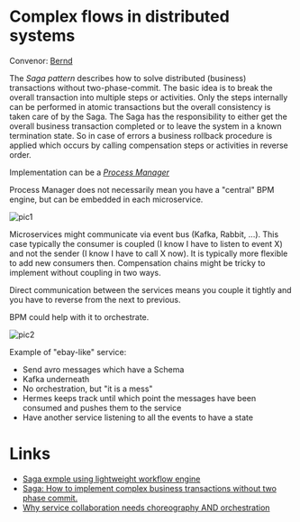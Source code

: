 # Complex flows in distributed systems
Convenor: [Bernd](http://bernd-ruecker.com/)

The *Saga pattern* describes how to solve distributed (business) transactions without two-phase-commit. The basic idea is to break the overall transaction into multiple steps or activities. Only the steps internally can be performed in atomic transactions but the overall consistency is taken care of by the Saga. The Saga has the responsibility to either get the overall business transaction completed or to leave the system in a known termination state. So in case of errors a business rollback procedure is applied which occurs by calling compensation steps or activities in reverse order. 

Implementation can be a *[Process Manager](http://www.enterpriseintegrationpatterns.com/patterns/messaging/ProcessManager.html)*

Process Manager does not necessarily mean you have a "central" BPM engine, but can be embedded in each microservice.

![pic1](pic1)

Microservices might communicate via event bus (Kafka, Rabbit, ...). This case typically the consumer is coupled (I know I have to listen to event X) and not the sender (I know I have to call X now). It is typically more flexible to add new consumers then. Compensation chains might be tricky to implement without coupling in two ways.

Direct communication between the services means you couple it tightly and you have to reverse from the next to previous. 

BPM could help with it to orchestrate.

![pic2](pic2)

Example of "ebay-like" service:
* Send avro messages which have a Schema 
* Kafka underneath
* No orchestration, but "it is a mess"
* Hermes keeps track until which point the messages have been consumed and pushes them to the service
* Have another service listening to all the events to have a state

# Links

* [Saga exmple using lightweight workflow engine](https://github.com/flowing/flowing-trip-booking-saga)
* [Saga: How to implement complex business transactions without two phase commit.](https://blog.bernd-ruecker.com/saga-how-to-implement-complex-business-transactions-without-two-phase-commit-e00aa41a1b1b)
* [Why service collaboration needs choreography AND orchestration](https://blog.bernd-ruecker.com/why-service-collaboration-needs-choreography-and-orchestration-239c4f9700fa)
